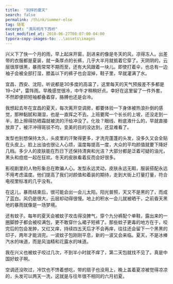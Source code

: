 ```yaml
---
title:  "别样的夏天"
search: false
permalink: /think/summer-else
tag: 随笔
excerpt: "清风明月下西桥"
last_modified_at: 2018-06-27T08:07:00-04:00
typora-copy-images-to: ..\assets\images
---
```


兴义下了快一个月的雨，早上起床开窗，刮进来的像是冬天的风，凉得冻人。出差带的衣服都是夏装，就一条厚点的长裤，几乎大半月就抵着它穿了。天阴阴的，云层很厚很黑，暴雨常常不期而至，还有大风跟着一块儿。即使打着伞，也总有一边袖子会被全部打湿，膝盖以下的裤子也会湿掉，鞋子里，早就灌满了水。

宜昌、西安、沈阳，听说都是30多度的高温了，这里每天的天气预报差不多都是19~24°，雷阵雨。早晚感觉很冷，中午才稍稍好点。幸好在这里留了一件外套，不然即便把短袖都叠着穿，胳膊也还是会冷。

我想起去年在宜昌的夏天，每次离开空调房，都要体验一下身体被热浪扑倒的感觉，那种黏腻和潮湿，也是一直挥之不去。上班要爬一个长长的上坡，还没走到一半，脸上擦得防晒霜就被流的汗给冲没了。化妆？眼线、粉底液什么的，早就直接放弃了，被汗冲得斑驳不均，变美的目的没达到，还显难看了。

发型也别想保持太久，头皮里的汗聚得更多，才洗完蓬蓬的头发，没多久又会全贴在头皮上。脸上出油也很让人心烦，温度每提高一度，大众的平均颜值就要下降好几档。多少人的皮肤能在烈日下还保持清爽和光洁？大部分都是泛着可疑的油光，黑头和痘痘一起在狂欢。冬天的皮肤看着反而会好很多。

影视剧里的人物形象总在欺骗人心。发型永远灵动，皮肤永远无暇，服装搭配永远不用考虑温度。他们提高了我们对颜值和着装的期待，走到大街上打量打量，符合电视里标准的几乎没有。

在这儿，暴雨结束后，很可能会出一会儿太阳。阳光普照，天又不是黑的了，而成了蓝白。风仍是很大，云层却动得很慢。地上的积水一会儿就被晒干，之前昏天黑地的暴雨就像是一场梦境。

还有蚊子。每年的夏天会被蚊子攻击得没脾气，穿个九分裤配个单鞋，露出来的一圈脚脖子都会被咬满包，更不敢穿什么裙子短裤了。那些蚊子更毒的地方在于，咬完后的包会发肿，又红又痒，持续四五天后才不会再痒，往往还会留下一个黑黑的印子，两年才能消完。一波蚊子包刚刚平息，新的一波又会来临。夏天，不是冰棒汽水的味道，而是风油精和花露水的味道。

我在兴义也被蚊子咬过几次，不到半小时就不痒了，第二天包就找不见了。真是中国好蚊子啊。

空调还没吹过，冷饮也不馋着想吃，带的扇子也没用上，晚上盖着夏凉被觉得凉凉的，头发可以两天一洗，这就是与往年很不相同的六月初夏。

